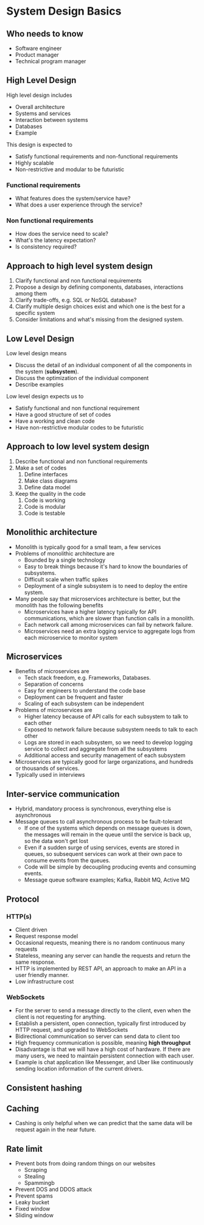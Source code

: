 # System Design Basics

## Who needs to know

- Software engineer
- Product manager
- Technical program manager

## High Level Design

High level design includes

- Overall architecture
- Systems and services
- Interaction between systems
- Databases
- Example

This design is expected to

- Satisfy functional requirements and non-functional requirements
- Highly scalable
- Non-restrictive and modular to be futuristic

### Functional requirements

- What features does the system/service have?
- What does a user experience through the service?

### Non functional requirements

- How does the service need to scale?
- What's the latency expectation?
- Is consistency required?

## Approach to high level system design

1. Clarify functional and non functional requirements
2. Propose a design by defining components, databases, interactions among them
3. Clarify trade-offs, e.g. SQL or NoSQL database?
4. Clarify multiple design choices exist and which one is the best for a specific system
5. Consider limitations and what's missing from the designed system.

## Low Level Design

Low level design means

- Discuss the detail of an individual component of all the components in the system (**subsystem**). 
- Discuss the optimization of the individual component
- Describe examples

Low level design expects us to

- Satisfy functional and non functional requirement
- Have a good structure of set of codes
- Have a working and clean code
- Have non-restrictive modular codes to be futuristic

## Approach to low level system design

1. Describe functional and non functional requirements
2. Make a set of codes
   1. Define interfaces
   2. Make class diagrams
   3. Define data model
3. Keep the quality in the code
   1. Code is working
   2. Code is modular
   3. Code is testable

## Monolithic architecture

- Monolith is typically good for a small team, a few services
- Problems of monolithic architecture are
  - Bounded by a single technology
  - Easy to break things because it's hard to know the boundaries of subsystems.
  - Difficult scale when traffic spikes
  - Deployment of a single subsystem is to need to deploy the entire system.
- Many people say that microservices architecture is better, but the monolith has the following benefits
  - Microservices have a higher latency typically for API communications, which are slower than function calls in a 
    monolith.
  - Each network call among microservices can fail by network failure.
  - Microservices need an extra logging service to aggregate logs from each microservice to monitor system

## Microservices

- Benefits of microservices are
  - Tech stack freedom, e.g. Frameworks, Databases.
  - Separation of concerns
  - Easy for engineers to understand the code base
  - Deployment can be frequent and faster
  - Scaling of each subsystem can be independent
- Problems of microservices are
  - Higher latency because of API calls for each subsystem to talk to each other
  - Exposed to network failure because subsystem needs to talk to each other
  - Logs are stored in each subsystem, so we need to develop logging service to collect and aggregate from all the subsystems
  - Additional access and security management of each subsystem
- Microservices are typically good for large organizations, and hundreds or thousands of services.
- Typically used in interviews

## Inter-service communication

- Hybrid, mandatory process is synchronous, everything else is asynchronous
- Message queues to call asynchronous process to be fault-tolerant
  - If one of the systems which depends on message queues is down, the messages will remain in the queue until the
    service is back up, so the data won't get lost
  - Even if a sudden surge of using services, events are stored in queues, so subsequent services can work at their
    own pace to consume events from the queues.
  - Code will be simple by decoupling producing events and consuming events.
  - Message queue software examples; Kafka, Rabbit MQ, Active MQ

## Protocol

### HTTP(s)

- Client driven
- Request response model
- Occasional requests, meaning there is no random continuous many requests
- Stateless, meaning any server can handle the requests and return the same response.
- HTTP is implemented by REST API, an approach to make an API in a user friendly manner.
- Low infrastructure cost

### WebSockets

- For the server to send a message directly to the client, even when the client is not requesting for anything.
- Establish a persistent, open connection, typically first introduced by HTTP request, and upgraded to WebSockets
- Bidirectional communication so server can send data to client too
- High frequency communication is possible, meaning **high throughput**
- Disadvantage is that we will have a high cost of hardware. If there are many users, we need to maintain persistent 
  connection with each user.
- Example is chat application like Messenger, and Uber like continuously sending location information of the current 
  drivers.

## Consistent hashing

## Caching

- Cashing is only helpful when we can predict that the same data will be request again in the near future.

## Rate limit

- Prevent bots from doing random things on our websites
  - Scraping
  - Stealing
  - Spammingb  
- Prevent DOS and DDOS attack
- Prevent spams
- Leaky bucket
- Fixed window
- Sliding window